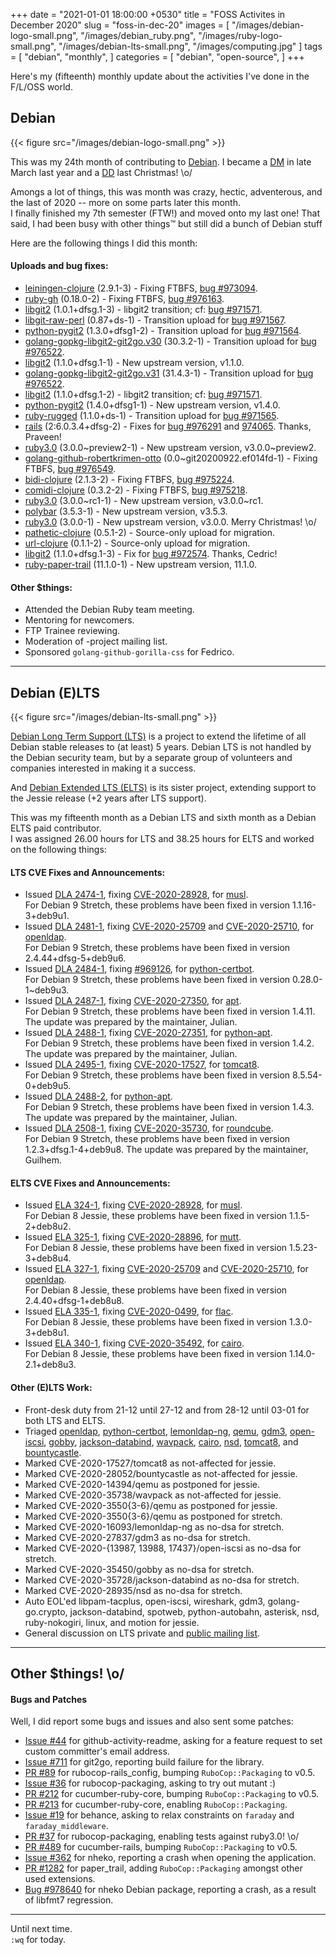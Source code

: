 +++
date = "2021-01-01 18:00:00 +0530"
title = "FOSS Activites in December 2020"
slug = "foss-in-dec-20"
images = [
    "/images/debian-logo-small.png",
    "/images/debian_ruby.png",
    "/images/ruby-logo-small.png",
    "/images/debian-lts-small.png",
    "/images/computing.jpg"
]
tags = [
    "debian",
    "monthly",
]
categories = [
    "debian",
    "open-source",
]
+++

Here's my (fifteenth) monthly update about the activities I've done in the F/L/OSS world.

## Debian
{{< figure src="/images/debian-logo-small.png" >}}

This was my 24th month of contributing to [Debian](https://www.debian.org/).
I became a [DM](https://wiki.debian.org/DebianMaintainer) in late March last year and a [DD](https://wiki.debian.org/DebianDeveloper) last Christmas! \o/

Amongs a lot of things, this was month was crazy, hectic, adventerous, and the last of 2020 -- more on some parts later this month.  
I finally finished my 7th semester (FTW!) and moved onto my last one! That said, I had been busy with other things™ but still did a bunch of Debian stuff

Here are the following things I did this month:

#### Uploads and bug fixes:

- [leiningen-clojure](https://tracker.debian.org/pkg/leiningen-clojure) (2.9.1-3) - Fixing FTBFS, [bug #973094](https://bugs.debian.org/973094).
- [ruby-gh](https://tracker.debian.org/pkg/ruby-gh) (0.18.0-2) - Fixing FTBFS, [bug #976163](https://bugs.debian.org/976163).
- [libgit2](https://tracker.debian.org/pkg/libgit2) (1.0.1+dfsg.1-3) - libgit2 transition; cf: [bug #971571](https://bugs.debian.org/971571).
- [libgit-raw-perl](https://tracker.debian.org/pkg/libgit-raw-perl) (0.87+ds-1) - Transition upload for [bug #971567](https://bugs.debian.org/971567).
- [python-pygit2](https://tracker.debian.org/pkg/python-pygit2) (1.3.0+dfsg1-2) - Transition upload for [bug #971564](https://bugs.debian.org/971564).
- [golang-gopkg-libgit2-git2go.v30](https://tracker.debian.org/pkg/golang-gopkg-libgit2-git2go.v30) (30.3.2-1) - Transition upload for [bug #976522](https://bugs.debian.org/976522).
- [libgit2](https://tracker.debian.org/pkg/libgit2) (1.1.0+dfsg.1-1) - New upstream version, v1.1.0.
- [golang-gopkg-libgit2-git2go.v31](https://tracker.debian.org/pkg/golang-gopkg-libgit2-git2go.v31) (31.4.3-1) - Transition upload for [bug #976522](https://bugs.debian.org/976522).
- [libgit2](https://tracker.debian.org/pkg/libgit2) (1.1.0+dfsg.1-2) - libgit2 transition; cf: [bug #971571](https://bugs.debian.org/971571).
- [python-pygit2](https://tracker.debian.org/pkg/python-pygit2) (1.4.0+dfsg1-1) - New upstream version, v1.4.0.
- [ruby-rugged](https://tracker.debian.org/pkg/ruby-rugged) (1.1.0+ds-1) - Transition upload for [bug #971565](https://bugs.debian.org/971565).
- [rails](https://tracker.debian.org/pkg/rails) (2:6.0.3.4+dfsg-2) - Fixes for [bug #976291](https://bugs.debian.org/976291) and [974065](https://bugs.debian.org/974065). Thanks, Praveen!
- [ruby3.0](https://tracker.debian.org/pkg/ruby3.0) (3.0.0~preview2-1) - New upstream version, v3.0.0~preview2.
- [golang-github-robertkrimen-otto](https://tracker.debian.org/pkg/golang-github-robertkrimen-otto) (0.0~git20200922.ef014fd-1) - Fixing FTBFS, [bug #976549](https://bugs.debian.org/976549).
- [bidi-clojure](https://tracker.debian.org/pkg/bidi-clojure) (2.1.3-2) - Fixing FTBFS, [bug #975224](https://bugs.debian.org/975224).
- [comidi-clojure](https://tracker.debian.org/pkg/comidi-clojure) (0.3.2-2) - Fixing FTBFS, [bug #975218](https://bugs.debian.org/975218).
- [ruby3.0](https://tracker.debian.org/pkg/ruby3.0) (3.0.0~rc1-1) - New upstream version, v3.0.0~rc1.
- [polybar](https://tracker.debian.org/pkg/polybar) (3.5.3-1) - New upstream version, v3.5.3.
- [ruby3.0](https://tracker.debian.org/pkg/ruby3.0) (3.0.0-1) - New upstream version, v3.0.0. Merry Christmas! \o/
- [pathetic-clojure](https://tracker.debian.org/pkg/pathetic-clojure) (0.5.1-2) - Source-only upload for migration.
- [url-clojure](https://tracker.debian.org/pkg/url-clojure) (0.1.1-2) - Source-only upload for migration.
- [libgit2](https://tracker.debian.org/pkg/libgit2) (1.1.0+dfsg.1-3) - Fix for [bug #972574](https://bugs.debian.org/972574). Thanks, Cedric!
- [ruby-paper-trail](https://tracker.debian.org/pkg/ruby-paper-trail) (11.1.0-1) - New upstream version, 11.1.0.

#### Other $things:

- Attended the Debian Ruby team meeting.
- Mentoring for newcomers.
- FTP Trainee reviewing.
- Moderation of -project mailing list.
- Sponsored `golang-github-gorilla-css` for Fedrico.

---

## Debian (E)LTS
{{< figure src="/images/debian-lts-small.png" >}}

[Debian Long Term Support (LTS)](https://www.freexian.com/en/services/debian-lts.html) is a project to extend the lifetime of all Debian stable releases to (at least) 5 years. Debian LTS is not handled by the Debian security team, but by a separate group of volunteers and companies interested in making it a success.  

And [Debian Extended LTS (ELTS)](https://deb.freexian.com/extended-lts) is its sister project, extending support to the Jessie release (+2 years after LTS support).

This was my fifteenth month as a Debian LTS and sixth month as a Debian ELTS paid contributor.  
I was assigned 26.00 hours for LTS and 38.25 hours for ELTS and worked on the following things:  

#### LTS CVE Fixes and Announcements:

- Issued [DLA 2474-1](https://lists.debian.org/debian-lts-announce/2020/11/msg00050.html), fixing [CVE-2020-28928](https://security-tracker.debian.org/tracker/CVE-2020-28928), for [musl](https://tracker.debian.org/pkg/musl).  
  For Debian 9 Stretch, these problems have been fixed in version 1.1.16-3+deb9u1.
- Issued [DLA 2481-1](https://lists.debian.org/debian-lts-announce/2020/12/msg00008.html), fixing [CVE-2020-25709](https://security-tracker.debian.org/tracker/CVE-2020-25709) and [CVE-2020-25710](https://security-tracker.debian.org/tracker/CVE-2020-25710), for [openldap](https://tracker.debian.org/pkg/openldap).  
  For Debian 9 Stretch, these problems have been fixed in version 2.4.44+dfsg-5+deb9u6.
- Issued [DLA 2484-1](https://lists.debian.org/debian-lts-announce/2020/12/msg00010.html), fixing [#969126](https://bugs.debian.org/969126), for [python-certbot](https://tracker.debian.org/pkg/python-certbot).  
  For Debian 9 Stretch, these problems have been fixed in version 0.28.0-1~deb9u3.
- Issued [DLA 2487-1](https://lists.debian.org/debian-lts-announce/2020/12/msg00013.html), fixing [CVE-2020-27350](https://security-tracker.debian.org/tracker/CVE-2020-27350), for [apt](https://tracker.debian.org/pkg/apt).  
  For Debian 9 Stretch, these problems have been fixed in version 1.4.11. The update was prepared by the maintainer, Julian.
- Issued [DLA 2488-1](https://lists.debian.org/debian-lts-announce/2020/12/msg00014.html), fixing [CVE-2020-27351](https://security-tracker.debian.org/tracker/CVE-2020-27351), for [python-apt](https://tracker.debian.org/pkg/python-apt).  
  For Debian 9 Stretch, these problems have been fixed in version 1.4.2. The update was prepared by the maintainer, Julian.
- Issued [DLA 2495-1](https://lists.debian.org/debian-lts-announce/2020/12/msg00022.html), fixing [CVE-2020-17527](https://security-tracker.debian.org/tracker/CVE-2020-17527), for [tomcat8](https://tracker.debian.org/pkg/tomcat8).  
  For Debian 9 Stretch, these problems have been fixed in version 8.5.54-0+deb9u5.
- Issued [DLA 2488-2](https://lists.debian.org/debian-lts-announce/2020/12/msg00037.html), for [python-apt](https://tracker.debian.org/pkg/python-apt).  
  For Debian 9 Stretch, these problems have been fixed in version 1.4.3. The update was prepared by the maintainer, Julian.
- Issued [DLA 2508-1](https://lists.debian.org/debian-lts-announce/2020/12/msg00038.html), fixing [CVE-2020-35730](https://security-tracker.debian.org/tracker/CVE-2020-35730), for [roundcube](https://tracker.debian.org/pkg/roundcube).  
  For Debian 9 Stretch, these problems have been fixed in version 1.2.3+dfsg.1-4+deb9u8. The update was prepared by the maintainer, Guilhem.

#### ELTS CVE Fixes and Announcements:

- Issued [ELA 324-1](https://deb.freexian.com/extended-lts/updates/ela-324-1-musl/), fixing [CVE-2020-28928](https://security-tracker.debian.org/tracker/CVE-2020-28928), for [musl](https://tracker.debian.org/pkg/musl).  
  For Debian 8 Jessie, these problems have been fixed in version 1.1.5-2+deb8u2.
- Issued [ELA 325-1](https://deb.freexian.com/extended-lts/updates/ela-325-1-mutt/), fixing [CVE-2020-28896](https://security-tracker.debian.org/tracker/CVE-2020-28896), for [mutt](https://tracker.debian.org/pkg/mutt).  
  For Debian 8 Jessie, these problems have been fixed in version 1.5.23-3+deb8u4.
- Issued [ELA 327-1](https://deb.freexian.com/extended-lts/updates/ela-327-1-openldap/), fixing [CVE-2020-25709](https://security-tracker.debian.org/tracker/CVE-2020-25709) and [CVE-2020-25710](https://security-tracker.debian.org/tracker/CVE-2020-25710), for [openldap](https://tracker.debian.org/pkg/openldap).  
  For Debian 8 Jessie, these problems have been fixed in version 2.4.40+dfsg-1+deb8u8.
- Issued [ELA 335-1](https://deb.freexian.com/extended-lts/updates/ela-335-1-flac/), fixing [CVE-2020-0499](https://security-tracker.debian.org/tracker/CVE-2020-0499), for [flac](https://tracker.debian.org/pkg/flac).  
  For Debian 8 Jessie, these problems have been fixed in version 1.3.0-3+deb8u1.
- Issued [ELA 340-1](https://deb.freexian.com/extended-lts/updates/ela-340-1-cairo/), fixing [CVE-2020-35492](https://security-tracker.debian.org/tracker/CVE-2020-35492), for [cairo](https://tracker.debian.org/pkg/cairo).  
  For Debian 8 Jessie, these problems have been fixed in version 1.14.0-2.1+deb8u3.

#### Other (E)LTS Work:

- Front-desk duty from 21-12 until 27-12 and from 28-12 until 03-01 for both LTS and ELTS.
- Triaged [openldap](https://tracker.debian.org/pkg/openldap),
[python-certbot](https://tracker.debian.org/pkg/python-certbot),
[lemonldap-ng](https://tracker.debian.org/pkg/lemonldap-ng),
[qemu](https://tracker.debian.org/pkg/qemu),
[gdm3](https://tracker.debian.org/pkg/gdm3),
[open-iscsi](https://tracker.debian.org/pkg/open-iscsi),
[gobby](https://tracker.debian.org/pkg/gobby),
[jackson-databind](https://tracker.debian.org/pkg/jackson-databind),
[wavpack](https://tracker.debian.org/pkg/wavpack),
[cairo](https://tracker.debian.org/pkg/cairo),
[nsd](https://tracker.debian.org/pkg/nsd),
[tomcat8](https://tracker.debian.org/pkg/tomcat8), and
[bountycastle](https://tracker.debian.org/pkg/bountycastle).
- Marked CVE-2020-17527/tomcat8 as not-affected for jessie.
- Marked CVE-2020-28052/bountycastle as not-affected for jessie.
- Marked CVE-2020-14394/qemu as postponed for jessie.
- Marked CVE-2020-35738/wavpack as not-affected for jessie.
- Marked CVE-2020-3550{3-6}/qemu as postponed for jessie.
- Marked CVE-2020-3550{3-6}/qemu as postponed for stretch.
- Marked CVE-2020-16093/lemonldap-ng as no-dsa for stretch.
- Marked CVE-2020-27837/gdm3 as no-dsa for stretch.
- Marked CVE-2020-{13987, 13988, 17437}/open-iscsi as no-dsa for stretch.
- Marked CVE-2020-35450/gobby as no-dsa for stretch.
- Marked CVE-2020-35728/jackson-databind as no-dsa for stretch.
- Marked CVE-2020-28935/nsd as no-dsa for stretch.
- Auto EOL'ed libpam-tacplus, open-iscsi, wireshark, gdm3, golang-go.crypto, jackson-databind, spotweb, python-autobahn, asterisk, nsd, ruby-nokogiri, linux, and motion for jessie.
- General discussion on LTS private and [public mailing list](https://lists.debian.org/debian-lts/2020/12/threads.html).

---

## Other $things! \o/

#### Bugs and Patches

Well, I did report some bugs and issues and also sent some patches:

- [Issue #44](https://github.com/jamesgeorge007/github-activity-readme/issues/44) for github-activity-readme, asking for a feature request to set custom committer's email address.
- [Issue #711](https://github.com/libgit2/git2go/issues/711) for git2go, reporting build failure for the library.
- [PR #89](https://github.com/toshimaru/rubocop-rails_config/pull/89) for rubocop-rails_config, bumping `RuboCop::Packaging` to v0.5.
- [Issue #36](https://github.com/utkarsh2102/rubocop-packaging/issues/36) for rubocop-packaging, asking to try out mutant :)
- [PR #212](https://github.com/cucumber/cucumber-ruby-core/pull/212) for cucumber-ruby-core, bumping `RuboCop::Packaging` to v0.5.
- [PR #213](https://github.com/cucumber/cucumber-ruby-core/pull/213) for cucumber-ruby-core, enabling `RuboCop::Packaging`.
- [Issue #19](https://github.com/amedrz/behance/issues/19) for behance, asking to relax constraints on `faraday` and `faraday_middleware`.
- [PR #37](https://github.com/utkarsh2102/rubocop-packaging/pull/37) for rubocop-packaging, enabling tests against ruby3.0! \o/
- [PR #489](https://github.com/cucumber/cucumber-rails/pull/489) for cucumber-rails, bumping `RuboCop::Packaging` to v0.5.
- [Issue #362](https://github.com/Nheko-Reborn/nheko/issues/362) for nheko, reporting a crash when opening the application.
- [PR #1282](https://github.com/paper-trail-gem/paper_trail/pull/1282) for paper_trail, adding `RuboCop::Packaging` amongst other used extensions.
- [Bug #978640](https://bugs.debian.org/978640) for nheko Debian package, reporting a crash, as a result of libfmt7 regression.

---

Until next time.  
`:wq` for today.
